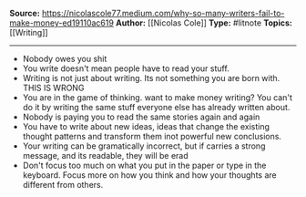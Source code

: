 ---
---

**Source:** https://nicolascole77.medium.com/why-so-many-writers-fail-to-make-money-ed19110ac619
**Author:** [[Nicolas Cole]]
**Type:** #litnote 
**Topics:** [[Writing]]

----
- Nobody owes you shit
- You write doesn't mean  people have to read your stuff.
- Writing is not just about writing. Its not something you are born with. THIS IS WRONG
- You are in the game of thinking. want to make money writing? You can't do it by writing the same stuff everyone else has already written about. 
- Nobody is paying you to read the same stories again and again
- You have to write about new ideas, ideas that change the existing thought patterns and transform them inot powerful new conclusions. 
- Your writing can be gramatically incorrect, but if carries a strong message, and its readable, they will be erad
- Don't focus too much on what you put in the paper or type in the keyboard. Focus more on how you think and how your thoughts are different from others.